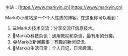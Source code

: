 主站：[https://www.markyin.cn](https://www.markyin.cn)


Markの小破站是一个个人性质的博客，在这里你可以看到：

1. 💻Markの技术交流：分享交流IT信息技术。
2. 🔬Markの科技杂谈：通用教程和杂谈，最有用的分类。
3. 😂Markの新闻趣事：有趣的新闻资讯。
4. 🍵Markの生活日常：个人日记，日常趣闻。

